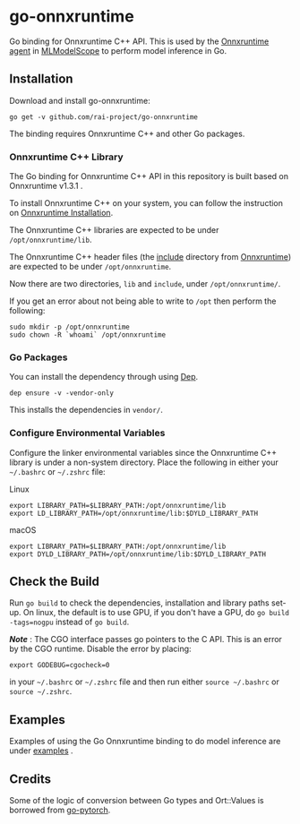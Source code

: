 # go-onnxruntime

Go binding for Onnxruntime C++ API.
This is used by the [Onnxruntime agent](https://github.com/rai-project/onnxruntime) in [MLModelScope](mlmodelscope.org) to perform model inference in Go.

## Installation

Download and install go-onnxruntime:

```
go get -v github.com/rai-project/go-onnxruntime
```

The binding requires Onnxruntime C++ and other Go packages.

### Onnxruntime C++ Library

The Go binding for Onnxruntime C++ API in this repository is built based on Onnxruntime v1.3.1 .

To install Onnxruntime C++ on your system, you can follow the instruction on [Onnxruntime Installation](https://microsoft.github.io/onnxruntime/).

The Onnxruntime C++ libraries are expected to be under `/opt/onnxruntime/lib`.

The Onnxruntime C++ header files (the [include](https://github.com/microsoft/onnxruntime/tree/master/include) directory from [Onnxruntime](https://github.com/microsoft/onnxruntime)) are expected to be under `/opt/onnxruntime`.

Now there are two directories, `lib` and `include`, under `/opt/onnxruntime/`.

If you get an error about not being able to write to `/opt` then perform the following:

```
sudo mkdir -p /opt/onnxruntime
sudo chown -R `whoami` /opt/onnxruntime
```

### Go Packages

You can install the dependency through using [Dep](https://github.com/golang/dep).

```
dep ensure -v -vendor-only
```

This installs the dependencies in `vendor/`.

### Configure Environmental Variables

Configure the linker environmental variables since the Onnxruntime C++ library is under a non-system directory. Place the following in either your `~/.bashrc` or `~/.zshrc` file:

Linux
```
export LIBRARY_PATH=$LIBRARY_PATH:/opt/onnxruntime/lib
export LD_LIBRARY_PATH=/opt/onnxruntime/lib:$DYLD_LIBRARY_PATH

```

macOS
```
export LIBRARY_PATH=$LIBRARY_PATH:/opt/onnxruntime/lib
export DYLD_LIBRARY_PATH=/opt/onnxruntime/lib:$DYLD_LIBRARY_PATH
```
## Check the Build

Run `go build` to check the dependencies, installation and library paths set-up.
On linux, the default is to use GPU, if you don't have a GPU, do `go build -tags=nogpu` instead of `go build`.

**_Note_** : The CGO interface passes go pointers to the C API. This is an error by the CGO runtime. Disable the error by placing:

```
export GODEBUG=cgocheck=0
```

in your `~/.bashrc` or `~/.zshrc` file and then run either `source ~/.bashrc` or `source ~/.zshrc`.

## Examples

Examples of using the Go Onnxruntime binding to do model inference are under [examples](examples) .

## Credits

Some of the logic of conversion between Go types and Ort::Values is borrowed from [go-pytorch](https://github.com/rai-project/go-pytorch).
